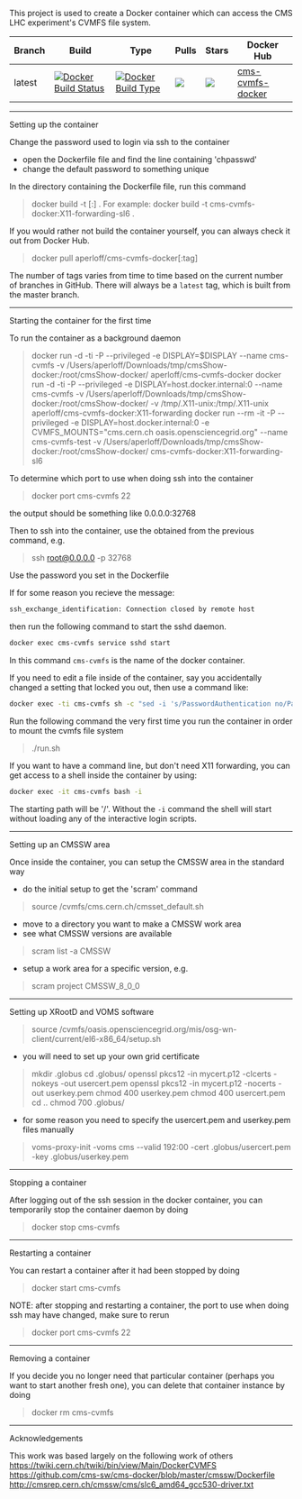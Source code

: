 This project is used to create a Docker container which can access the CMS LHC experiment's CVMFS file system.

Branch|Build|Type|Pulls|Stars|Docker Hub
---|---|---|---|---|---
latest | [![Docker Build Status](https://img.shields.io/docker/build/aperloff/cms-cvmfs-docker.svg)](https://img.shields.io/docker/build/aperloff/cms-cvmfs-docker.svg) | [![Docker Build Type](https://img.shields.io/docker/automated/aperloff/cms-cvmfs-docker.svg)](https://img.shields.io/docker/automated/aperloff/cms-cvmfs-docker.svg) | [![](https://img.shields.io/docker/pulls/aperloff/cms-cvmfs-docker.svg)](https://img.shields.io/docker/pulls/aperloff/cms-cvmfs-docker.svg) | [![](https://img.shields.io/docker/stars/aperloff/cms-cvmfs-docker.svg)](https://img.shields.io/docker/stars/aperloff/cms-cvmfs-docker.svg) | [cms-cvmfs-docker](https://hub.docker.com/r/aperloff/cms-cvmfs-docker/)

--------------------------------------------
Setting up the container

Change the password used to login via ssh to the container
- open the Dockerfile file and find the line containing 'chpasswd'
- change the default password to something unique

In the directory containing the Dockerfile file, run this command
> docker build -t <name>[:<tag>] .
For example:
> docker build -t cms-cvmfs-docker:X11-forwarding-sl6 .

If you would rather not build the container yourself, you can always check it out from Docker Hub.
> docker pull aperloff/cms-cvmfs-docker[:tag]

The number of tags varies from time to time based on the current number of branches in GitHub. There will always be a `latest` tag, which is built from the master branch.

--------------------------------------------
Starting the container for the first time

To run the container as a background daemon
> docker run -d -ti -P --privileged -e DISPLAY=$DISPLAY --name cms-cvmfs -v /Users/aperloff/Downloads/tmp/cmsShow-docker:/root/cmsShow-docker/ aperloff/cms-cvmfs-docker
> docker run -d -ti -P --privileged -e DISPLAY=host.docker.internal:0 --name cms-cvmfs -v /Users/aperloff/Downloads/tmp/cmsShow-docker:/root/cmsShow-docker/ -v /tmp/.X11-unix:/tmp/.X11-unix aperloff/cms-cvmfs-docker:X11-forwarding
> docker run --rm -it -P --privileged -e DISPLAY=host.docker.internal:0 -e CVMFS_MOUNTS="cms.cern.ch oasis.opensciencegrid.org" --name cms-cvmfs-test -v /Users/aperloff/Downloads/tmp/cmsShow-docker:/root/cmsShow-docker/ cms-cvmfs-docker:X11-forwarding-sl6


To determine which port to use when doing ssh into the container
> docker port cms-cvmfs 22

the output should be something like
0.0.0.0:32768

Then to ssh into the container, use the obtained from the previous command, e.g.
> ssh root@0.0.0.0 -p 32768

Use the password you set in the Dockerfile

If for some reason you recieve the message:
```bash
ssh_exchange_identification: Connection closed by remote host
```
then run the following command to start the sshd daemon.
```bash
docker exec cms-cvmfs service sshd start
``` 
In this command ```cms-cvmfs``` is the name of the docker container.

If you need to edit a file inside of the container, say you accidentally changed a setting that locked you out, then use a command like:
```bash
docker exec -ti cms-cvmfs sh -c "sed -i 's/PasswordAuthentication no/PasswordAuthentication yes/' /etc/ssh/sshd_config"
```

Run the following command the very first time you run the container in order to mount the cvmfs file system
> ./run.sh

If you want to have a command line, but don't need X11 forwarding, you can get access to a shell inside the container by using:
```bash
docker exec -it cms-cvmfs bash -i
```
The starting path will be '/'. Without the ```-i``` command the shell will start without loading any of the interactive login scripts.

--------------------------------------------
Setting up an CMSSW area

Once inside the container, you can setup the CMSSW area in the standard way

- do the initial setup to get the 'scram' command
> source /cvmfs/cms.cern.ch/cmsset_default.sh
- move to a directory you want to make a CMSSW work area
- see what CMSSW versions are available
> scram list -a CMSSW 
- setup a work area for a specific version, e.g.
> scram project CMSSW_8_0_0

--------------------------------------------
Setting up XRootD and VOMS software

> source /cvmfs/oasis.opensciencegrid.org/mis/osg-wn-client/current/el6-x86_64/setup.sh
- you will need to set up your own grid certificate
> mkdir .globus
> cd .globus/
> openssl pkcs12 -in mycert.p12 -clcerts -nokeys -out usercert.pem
> openssl pkcs12 -in mycert.p12 -nocerts -out userkey.pem
> chmod 400 userkey.pem
> chmod 400 usercert.pem
> cd ..
> chmod 700 .globus/
- for some reason you need to specify the usercert.pem and userkey.pem files manually
> voms-proxy-init -voms cms --valid 192:00 -cert .globus/usercert.pem -key .globus/userkey.pem

--------------------------------------------
Stopping a container

After logging out of the ssh session in the docker container, you can temporarily stop the container daemon by doing
> docker stop cms-cvmfs

--------------------------------------------
Restarting a container

You can restart a container after it had been stopped by doing
> docker start cms-cvmfs

NOTE: after stopping and restarting a container, the port to use when doing ssh may have changed, make sure to rerun
> docker port cms-cvmfs 22

--------------------------------------------
Removing a container

If you decide you no longer need that particular container (perhaps you want to start another fresh one), you can delete that container instance by doing
> docker rm cms-cvmfs


--------------------------------------------
Acknowledgements

This work was based largely on the following work of others
https://twiki.cern.ch/twiki/bin/view/Main/DockerCVMFS
https://github.com/cms-sw/cms-docker/blob/master/cmssw/Dockerfile
http://cmsrep.cern.ch/cmssw/cms/slc6_amd64_gcc530-driver.txt
